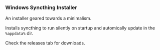 ### Windows Syncthing Installer

An installer geared towards a minimalism.

Installs syncthing to run silently on startup and automically update in the `%appdata%` dir.

Check the releases tab for downloads.
